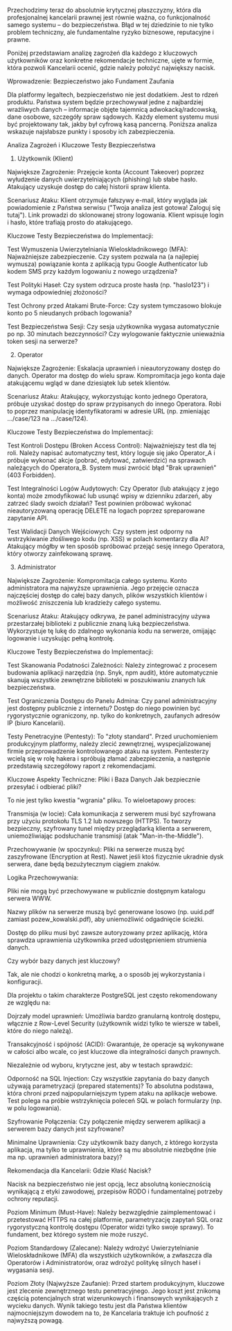 Przechodzimy teraz do absolutnie krytycznej płaszczyzny, która dla profesjonalnej kancelarii prawnej jest równie ważna, co funkcjonalność samego systemu – do bezpieczeństwa. Błąd w tej dziedzinie to nie tylko problem techniczny, ale fundamentalne ryzyko biznesowe, reputacyjne i prawne.

Poniżej przedstawiam analizę zagrożeń dla każdego z kluczowych użytkowników oraz konkretne rekomendacje techniczne, ujęte w formie, która pozwoli Kancelarii ocenić, gdzie należy położyć największy nacisk.

Wprowadzenie: Bezpieczeństwo jako Fundament Zaufania

Dla platformy legaltech, bezpieczeństwo nie jest dodatkiem. Jest to rdzeń produktu. Państwa system będzie przechowywał jedne z najbardziej wrażliwych danych – informacje objęte tajemnicą adwokacką/radcowską, dane osobowe, szczegóły spraw sądowych. Każdy element systemu musi być projektowany tak, jakby był cyfrową kasą pancerną. Poniższa analiza wskazuje najsłabsze punkty i sposoby ich zabezpieczenia.

Analiza Zagrożeń i Kluczowe Testy Bezpieczeństwa
1. Użytkownik (Klient)

Największe Zagrożenie: Przejęcie konta (Account Takeover) poprzez wyłudzenie danych uwierzytelniających (phishing) lub słabe hasło. Atakujący uzyskuje dostęp do całej historii spraw klienta.

Scenariusz Ataku: Klient otrzymuje fałszywy e-mail, który wygląda jak powiadomienie z Państwa serwisu ("Twoja analiza jest gotowa! Zaloguj się tutaj"). Link prowadzi do sklonowanej strony logowania. Klient wpisuje login i hasło, które trafiają prosto do atakującego.

Kluczowe Testy Bezpieczeństwa do Implementacji:

Test Wymuszenia Uwierzytelniania Wieloskładnikowego (MFA): Najważniejsze zabezpieczenie. Czy system pozwala na (a najlepiej wymusza) powiązanie konta z aplikacją typu Google Authenticator lub kodem SMS przy każdym logowaniu z nowego urządzenia?

Test Polityki Haseł: Czy system odrzuca proste hasła (np. "haslo123") i wymaga odpowiedniej złożoności?

Test Ochrony przed Atakami Brute-Force: Czy system tymczasowo blokuje konto po 5 nieudanych próbach logowania?

Test Bezpieczeństwa Sesji: Czy sesja użytkownika wygasa automatycznie po np. 30 minutach bezczynności? Czy wylogowanie faktycznie unieważnia token sesji na serwerze?

2. Operator

Największe Zagrożenie: Eskalacja uprawnień i nieautoryzowany dostęp do danych. Operator ma dostęp do wielu spraw. Kompromitacja jego konta daje atakującemu wgląd w dane dziesiątek lub setek klientów.

Scenariusz Ataku: Atakujący, wykorzystując konto jednego Operatora, próbuje uzyskać dostęp do spraw przypisanych do innego Operatora. Robi to poprzez manipulację identyfikatorami w adresie URL (np. zmieniając .../case/123 na .../case/124).

Kluczowe Testy Bezpieczeństwa do Implementacji:

Test Kontroli Dostępu (Broken Access Control): Najważniejszy test dla tej roli. Należy napisać automatyczny test, który loguje się jako Operator_A i próbuje wykonać akcje (pobrać, edytować, zatwierdzić) na sprawach należących do Operatora_B. System musi zwrócić błąd "Brak uprawnień" (403 Forbidden).

Test Integralności Logów Audytowych: Czy Operator (lub atakujący z jego konta) może zmodyfikować lub usunąć wpisy w dzienniku zdarzeń, aby zatrzeć ślady swoich działań? Test powinien próbować wykonać nieautoryzowaną operację DELETE na logach poprzez spreparowane zapytanie API.

Test Walidacji Danych Wejściowych: Czy system jest odporny na wstrzykiwanie złośliwego kodu (np. XSS) w polach komentarzy dla AI? Atakujący mógłby w ten sposób spróbować przejąć sesję innego Operatora, który otworzy zainfekowaną sprawę.

3. Administrator

Największe Zagrożenie: Kompromitacja całego systemu. Konto administratora ma najwyższe uprawnienia. Jego przejęcie oznacza najczęściej dostęp do całej bazy danych, plików wszystkich klientów i możliwość zniszczenia lub kradzieży całego systemu.

Scenariusz Ataku: Atakujący odkrywa, że panel administracyjny używa przestarzałej biblioteki z publicznie znaną luką bezpieczeństwa. Wykorzystuje tę lukę do zdalnego wykonania kodu na serwerze, omijając logowanie i uzyskując pełną kontrolę.

Kluczowe Testy Bezpieczeństwa do Implementacji:

Test Skanowania Podatności Zależności: Należy zintegrować z procesem budowania aplikacji narzędzia (np. Snyk, npm audit), które automatycznie skanują wszystkie zewnętrzne biblioteki w poszukiwaniu znanych luk bezpieczeństwa.

Test Ograniczenia Dostępu do Panelu Admina: Czy panel administracyjny jest dostępny publicznie z internetu? Dostęp do niego powinien być rygorystycznie ograniczony, np. tylko do konkretnych, zaufanych adresów IP (biuro Kancelarii).

Testy Penetracyjne (Pentesty): To "złoty standard". Przed uruchomieniem produkcyjnym platformy, należy zlecić zewnętrznej, wyspecjalizowanej firmie przeprowadzenie kontrolowanego ataku na system. Pentesterzy wcielą się w rolę hakera i spróbują złamać zabezpieczenia, a następnie przedstawią szczegółowy raport z rekomendacjami.

Kluczowe Aspekty Techniczne: Pliki i Baza Danych
Jak bezpiecznie przesyłać i odbierać pliki?

To nie jest tylko kwestia "wgrania" pliku. To wieloetapowy proces:

Transmisja (w locie): Cała komunikacja z serwerem musi być szyfrowana przy użyciu protokołu TLS 1.2 lub nowszego (HTTPS). To tworzy bezpieczny, szyfrowany tunel między przeglądarką klienta a serwerem, uniemożliwiając podsłuchanie transmisji (atak "Man-in-the-Middle").

Przechowywanie (w spoczynku): Pliki na serwerze muszą być zaszyfrowane (Encryption at Rest). Nawet jeśli ktoś fizycznie ukradnie dysk serwera, dane będą bezużytecznym ciągiem znaków.

Logika Przechowywania:

Pliki nie mogą być przechowywane w publicznie dostępnym katalogu serwera WWW.

Nazwy plików na serwerze muszą być generowane losowo (np. uuid.pdf zamiast pozew_kowalski.pdf), aby uniemożliwić odgadnięcie ścieżki.

Dostęp do pliku musi być zawsze autoryzowany przez aplikację, która sprawdza uprawnienia użytkownika przed udostępnieniem strumienia danych.

Czy wybór bazy danych jest kluczowy?

Tak, ale nie chodzi o konkretną markę, a o sposób jej wykorzystania i konfiguracji.

Dla projektu o takim charakterze PostgreSQL jest często rekomendowany ze względu na:

Dojrzały model uprawnień: Umożliwia bardzo granularną kontrolę dostępu, włącznie z Row-Level Security (użytkownik widzi tylko te wiersze w tabeli, które do niego należą).

Transakcyjność i spójność (ACID): Gwarantuje, że operacje są wykonywane w całości albo wcale, co jest kluczowe dla integralności danych prawnych.

Niezależnie od wyboru, krytyczne jest, aby w testach sprawdzić:

Odporność na SQL Injection: Czy wszystkie zapytania do bazy danych używają parametryzacji (prepared statements)? To absolutna podstawa, która chroni przed najpopularniejszym typem ataku na aplikacje webowe. Test polega na próbie wstrzyknięcia poleceń SQL w polach formularzy (np. w polu logowania).

Szyfrowanie Połączenia: Czy połączenie między serwerem aplikacji a serwerem bazy danych jest szyfrowane?

Minimalne Uprawnienia: Czy użytkownik bazy danych, z którego korzysta aplikacja, ma tylko te uprawnienia, które są mu absolutnie niezbędne (nie ma np. uprawnień administratora bazy)?

Rekomendacja dla Kancelarii: Gdzie Kłaść Nacisk?

Nacisk na bezpieczeństwo nie jest opcją, lecz absolutną koniecznością wynikającą z etyki zawodowej, przepisów RODO i fundamentalnej potrzeby ochrony reputacji.

Poziom Minimum (Must-Have): Należy bezwzględnie zaimplementować i przetestować HTTPS na całej platformie, parametryzację zapytań SQL oraz rygorystyczną kontrolę dostępu (Operator widzi tylko swoje sprawy). To fundament, bez którego system nie może ruszyć.

Poziom Standardowy (Zalecane): Należy wdrożyć Uwierzytelnianie Wieloskładnikowe (MFA) dla wszystkich użytkowników, a zwłaszcza dla Operatorów i Administratorów, oraz wdrożyć politykę silnych haseł i wygasania sesji.

Poziom Złoty (Najwyższe Zaufanie): Przed startem produkcyjnym, kluczowe jest zlecenie zewnętrznego testu penetracyjnego. Jego koszt jest znikomą częścią potencjalnych strat wizerunkowych i finansowych wynikających z wycieku danych. Wynik takiego testu jest dla Państwa klientów najmocniejszym dowodem na to, że Kancelaria traktuje ich poufność z najwyższą powagą.
